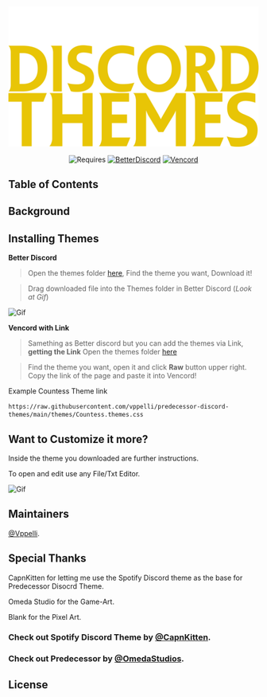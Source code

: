 <div align="center">

[![PredecessorDiscordThemes](https://raw.githubusercontent.com/vppelli/predecessor-discord-themes/main/img/PDT-logo.png)](https://github.com/vppelli/predecessor-discord-themes)
</div>

<div align="center">
  
![Requires](https://img.shields.io/badge/Requires-%23E8C506?style=for-the-badge) [![BetterDiscord](https://img.shields.io/badge/Better_Discord-Download-%23E8C506?style=for-the-badge&labelColor=black)](https://betterdiscord.app) [![Vencord](https://img.shields.io/badge/Vencord-Download-%23E8C506?style=for-the-badge&labelColor=black)](https://vencord.dev) 

</div>

## Table of Contents


## Background

## Installing Themes

**Better Discord**
> Open the themes folder [here](https://github.com/vppelli/predecessor-discord-themes/tree/main/themes), Find the theme you want, Download it!

> Drag downloaded file into the Themes folder in Better Discord (*Look at Gif*)

![Gif](#)

**Vencord with Link**
> Samething as Better discord but you can add the themes via Link, **getting the Link** Open the themes folder [here](https://github.com/vppelli/predecessor-discord-themes/tree/main/themes)

> Find the theme you want, open it and click **Raw** button upper right. Copy the link of the page and paste it into Vencord!

Example Countess Theme link
```
https://raw.githubusercontent.com/vppelli/predecessor-discord-themes/main/themes/Countess.themes.css
```

## Want to Customize it more?
Inside the theme you downloaded are further instructions.

To open and edit use any File/Txt Editor.

![Gif](#)



## Maintainers

[@Vppelli](https://github.com/vppelli).

## Special Thanks
CapnKitten for letting me use the Spotify Discord theme as the base for Predecessor Disocrd Theme.

Omeda Studio for the Game-Art.

Blank for the Pixel Art.

### Check out Spotify Discord Theme by [@CapnKitten](https://github.com/CapnKitten/Spotify-Discord).
### Check out Predecessor by [@OmedaStudios](https://www.predecessorgame.com).

## License
